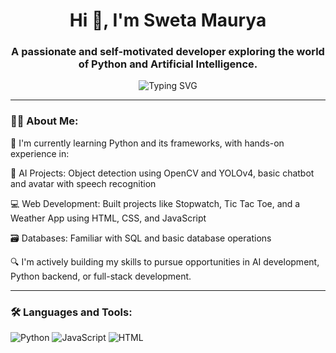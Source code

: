 <h1 align="center">Hi 👋, I'm Sweta Maurya</h1>
<h3 align="center">A passionate and self-motivated developer exploring the world of Python and Artificial Intelligence.</h3>

<p align="center">
  <img src="https://readme-typing-svg.herokuapp.com?font=Fira+Code&duration=3000&pause=1000&color=00ADB5&center=true&vCenter=true&width=435&lines=Code.+Debug.+Repeat.;Learning+%F0%9F%94%8A+%7C+Building+%F0%9F%9A%80+%7C+Improving+%F0%9F%92%AA" alt="Typing SVG" />
</p>

---

### 👩‍💻 About Me:
🌱 I'm currently learning Python and its frameworks, with hands-on experience in:

🧠 AI Projects: Object detection using OpenCV and YOLOv4, basic chatbot and avatar with speech recognition

💻 Web Development: Built projects like Stopwatch, Tic Tac Toe, and a Weather App using HTML, CSS, and JavaScript

🗃️ Databases: Familiar with SQL and basic database operations

🔍 I'm actively building my skills to pursue opportunities in AI development, Python backend, or full-stack development.

---

### 🛠 Languages and Tools:

<p align="left">
  <img src="https://img.icons8.com/color/48/000000/python.png" alt="Python"/>
  <img src="https://img.icons8.com/color/48/000000/javascript.png" alt="JavaScript"/>
  <img src="https://img.icons8.com/color/48/000000/html-5.png" alt="HTML"/>
  <img src="https://img.icons8.com/color/48/000000/css3.png 
